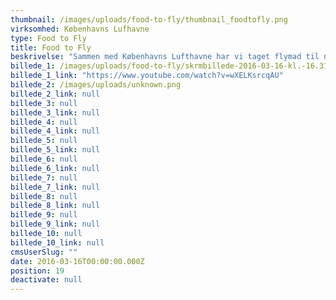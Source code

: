 ```yaml
---
thumbnail: /images/uploads/food-to-fly/thumbnail_foodtofly.png
virksomhed: Københavns Lufhavne
type: Food to Fly
title: Food to Fly
beskrivelse: "Sammen med Københavns Lufthavne har vi taget flymad til nye højder. For nu kan du få velsmagende kvalitetsmad, fra lufthavnens mange spisesteder, med om bord på flyet. Vi kalder det Food to Fly. For at tiltrække de rejsendes og pressens opmærksomhed, afholdt vi et food truck event, hvor TV-kokken, Gorm, serverede velsmagende flyoptimerede retter – lige til at tage med om bord. Kort sagt: Take away til take off. Samarbejder med madbloggere og brug af hashtagget #foodtofly, samt en onlinefilm om eventen, spredte budskabet om Food to Fly og gav konceptet luft under vingerne.\n\n"
billede_1: /images/uploads/food-to-fly/skrmbillede-2016-03-16-kl.-16.31.23.png
billede_1_link: "https://www.youtube.com/watch?v=wXELKsrcqAU"
billede_2: /images/uploads/unknown.png
billede_2_link: null
billede_3: null
billede_3_link: null
billede_4: null
billede_4_link: null
billede_5: null
billede_5_link: null
billede_6: null
billede_6_link: null
billede_7: null
billede_7_link: null
billede_8: null
billede_8_link: null
billede_9: null
billede_9_link: null
billede_10: null
billede_10_link: null
cmsUserSlug: ""
date: 2016-03-16T00:00:00.000Z
position: 19
deactivate: null
---
```


